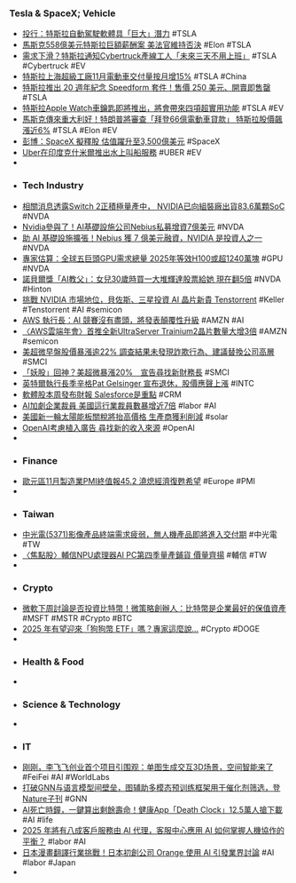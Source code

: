 ### Tesla & SpaceX; Vehicle
- [投行：特斯拉自動駕駛軟體具「巨大」潛力](https://news.cnyes.com/news/id/5795889) #TSLA
- [馬斯克558億美元特斯拉巨額薪酬案 美法官維持否決](https://www.rti.org.tw/news/view/id/2230016) #Elon #TSLA
- [需求下滑？特斯拉通知Cybertruck產線工人「未來三天不用上班」](https://money.udn.com/money/story/5599/8401201) #TSLA #Cybertruck #EV
- [特斯拉上海超級工廠11月電動車交付量按月增15%](http://www.aastocks.com/tc/usq/quote/stock-news-content.aspx?symbol=TSLA&id=NOW.1401455&source=AAFN) #TSLA #China
- [特斯拉推出 20 週年紀念 Speedform 套件！售價 250 美元、開賣即售罄](https://today.line.me/tw/v2/article/9mWYw5K) #TSLA
- [特斯拉Apple Watch車鑰匙即將推出，將會帶來四項超實用功能](https://mrmad.com.tw/tesla-app-for-apple-watch-coming) #TSLA #EV
- [馬斯克傳來重大利好！特朗普將審查「拜登66億電動車貸款」 特斯拉股價飆漲近6%](https://hk.investing.com/news/stock-market-news/article-723795) #TSLA #Elon #EV
- [彭博：SpaceX 擬釋股 估值躍升至3,500億美元](https://money.udn.com/money/story/5599/8400214) #SpaceX
- [Uber在印度克什米爾推出水上叫船服務](https://news.cnyes.com/news/id/5795777) #UBER #EV
-
- ### Tech Industry
- [相關消息透露Switch 2正積極量產中， NVIDIA已向組裝廠出貨83.6萬顆SoC](https://news.xfastest.com/nintendo/146616/相關消息透露switch-2正積極量產中，-nvidia已向組裝廠出貨83-6/) #NVDA
- [Nvidia參與了！AI基礎設施公司Nebius私募增資7億美元](https://udn.com/news/story/6811/8400542) #NVDA
- [助 AI 基礎設施擴張！Nebius 獲 7 億美元融資，NVIDIA 是投資人之一](https://technews.tw/2024/12/03/nebius-group-money/) #NVDA
- [專家估算：全球五巨頭GPU需求總量 2025年等效H100或超1240萬塊](https://news.cnyes.com/news/id/5795390) #GPU #NVDA
- [諾貝爾獎「AI教父」：女兒30歲時買一大堆輝達股票給她 現在翻5倍](https://tw.news.yahoo.com/諾貝爾獎-ai教父-女兒30歲時買-大堆輝達股票給她-現在翻5倍-061833293.html) #NVDA #Hinton
- [挑戰 NVIDIA 市場地位，貝佐斯、三星投資 AI 晶片新貴 Tenstorrent](https://technews.tw/2024/12/03/jeff-bezos-and-samsung-invest-tenstorrent/) #Keller #Tenstorrent #AI #semicon
- [AWS 執行長：AI 競賽沒有盡頭，將發表顛覆性升級](https://technews.tw/2024/12/03/aws-will-release-disruptive-upgrades/) #AMZN #AI
- [〈AWS雲端年會〉首推全新UltraServer Trainium2晶片數量大增3倍](https://news.cnyes.com/news/id/5796625) #AMZN #semicon
- [美超微早盤股價暴漲逾22% 調查結果未發現詐欺行為、建議替換公司高層](https://news.cnyes.com/news/id/5795837) #SMCI
- [「妖股」回神？美超微暴漲20%　宣告尋找新財務長](https://www.ftnn.com.tw/news/348704) #SMCI
- [英特爾執行長季辛格Pat Gelsinger 宣布退休，股價應聲上漲](https://uanalyze.com.tw/articles/949828406) #INTC
- [軟體股本周發布財報 Salesforce是重點](https://news.cnyes.com/news/id/5795617) #CRM
- [AI加劇企業裁員 美國這行業裁員數暴增近7倍](https://ec.ltn.com.tw/article/breakingnews/4881949) #labor #AI
- [美國新一輪太陽能板關稅將抬高價格 生產商獲利削減](https://news.cnyes.com/news/id/5795713) #solar
- [OpenAI考慮植入廣告 尋找新的收入來源](https://news.cnyes.com/news/id/5795737) #OpenAI
-
- ### Finance
- [歐元區11月製造業PMI終值報45.2 澆熄經濟復甦希望](https://news.cnyes.com/news/id/5795712) #Europe #PMI
-
- ### Taiwan
- [中光電(5371)影像產品終端需求疲弱，無人機產品即將進入交付期](https://uanalyze.com.tw/articles/213368394) #中光電 #TW
- [〈焦點股〉輔信NPU處理器AI PC第四季量產鋪貨 價量齊揚](https://news.cnyes.com/news/id/5796444) #輔信 #TW
-
- ### Crypto
- [微軟下周討論是否投資比特幣！微策略創辦人：比特幣是企業最好的保值資產](https://news.cnyes.com/news/id/5795968) #MSFT #MSTR #Crypto #BTC
- [2025 年有望迎來「狗狗幣 ETF」嗎？專家這麼說…](https://blockcast.it/2024/12/02/could-there-be-a-dogecoin-etf-in-2025-heres-what-experts-said/) #Crypto #DOGE
-
- ### Health & Food
-
- ### Science & Technology
-
- ### IT
- [刚刚，李飞飞创业首个项目引围观：单图生成交互3D场景，空间智能来了](https://www.jiqizhixin.com/articles/2024-12-03-2) #FeiFei #AI #WorldLabs
- [打破GNN与语言模型间壁垒，图辅助多模态预训练框架用于催化剂筛选，登Nature子刊](https://www.jiqizhixin.com/articles/2024-12-03-3) #GNN
- [AI死亡時鐘，一鍵算出剩餘壽命！健康App「Death Clock」12.5萬人搶下載](https://www.bnext.com.tw/article/81526/death-clock-when-to-end) #AI #life
- [2025 年將有八成客戶服務由 AI 代理，客服中心應用 AI 如何掌握人機協作的平衡？](https://tw.news.yahoo.com/2025-年將有八成客戶服務由-ai-代理-客服中心應用-091905769.html) #labor #AI
- [日本漫畫翻譯行業挑戰！日本初創公司 Orange 使用 AI 引發業界討論](https://www.koc.com.tw/archives/577114) #AI #labor #Japan
-